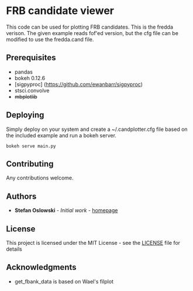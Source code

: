 # FRB candidate viewer

This code can be used for plotting FRB candidates. This is the fredda verison.
The given example reads fof'ed version, but the cfg file can be modified to use the fredda.cand file.

## Prerequisites

* pandas
* bokeh 0.12.6
* [sigpyproc] (https://github.com/ewanbarr/sigpyproc)
* stsci.convolve
* ~~mbplotlib~~

## Deploying

Simply deploy on your system and create a ~/.candplotter.cfg file based on the included example and run a bokeh server.
```
bokeh serve main.py
```

## Contributing

Any contributions welcome.

## Authors

* **Stefan Oslowski** - *Initial work* - [homepage](https://astronomy.swin.edu.au/~soslowski)

## License

This project is licensed under the MIT License - see the [LICENSE](LICENSE) file for details

## Acknowledgments

* get_fbank_data is based on Wael's filplot

